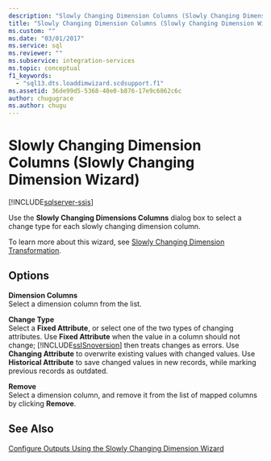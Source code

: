 ```yaml
---
description: "Slowly Changing Dimension Columns (Slowly Changing Dimension Wizard)"
title: "Slowly Changing Dimension Columns (Slowly Changing Dimension Wizard) | Microsoft Docs"
ms.custom: ""
ms.date: "03/01/2017"
ms.service: sql
ms.reviewer: ""
ms.subservice: integration-services
ms.topic: conceptual
f1_keywords: 
  - "sql13.dts.loaddimwizard.scdsupport.f1"
ms.assetid: 36de99d5-5368-48e0-b876-17e9c6862c6c
author: chugugrace
ms.author: chugu
---
```

# Slowly Changing Dimension Columns (Slowly Changing Dimension Wizard)

[!INCLUDE[sqlserver-ssis](../../../includes/applies-to-version/sqlserver-ssis.md)]


  Use the **Slowly Changing Dimensions Columns** dialog box to select a change type for each slowly changing dimension column.  
  
 To learn more about this wizard, see [Slowly Changing Dimension Transformation](../../../integration-services/data-flow/transformations/slowly-changing-dimension-transformation.md).  
  
## Options  
 **Dimension Columns**  
 Select a dimension column from the list.  
  
 **Change Type**  
 Select a **Fixed Attribute**, or select one of the two types of changing attributes. Use **Fixed Attribute** when the value in a column should not change; [!INCLUDE[ssISnoversion](../../../includes/ssisnoversion-md.md)] then treats changes as errors. Use **Changing Attribute** to overwrite existing values with changed values. Use **Historical Attribute** to save changed values in new records, while marking previous records as outdated.  
  
 **Remove**  
 Select a dimension column, and remove it from the list of mapped columns by clicking **Remove**.  
  
## See Also  
 [Configure Outputs Using the Slowly Changing Dimension Wizard](../../../integration-services/data-flow/transformations/configure-outputs-using-the-slowly-changing-dimension-wizard.md)  
  
  
